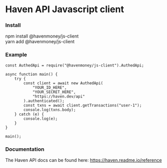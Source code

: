 # Haven API Javascript client

### Install

npm install @havenmoney/js-client<br />
yarn add @havenmoney/js-client

### Example

```
const AuthedApi = require("@havenmoney/js-client").AuthedApi;

async function main() {
    try {
        const client = await new AuthedApi(
            "YOUR_ID_HERE",
            "YOUR_SECRET_HERE",
            "https://haven.dev/api"
        ).authenticated();
        const txns = await client.getTransactions("user-1");
        console.log(txns.body);
    } catch (e) {
        console.log(e);
    }
}

main();

```

### Documentation

The Haven API docs can be found here: <https://haven.readme.io/reference>
